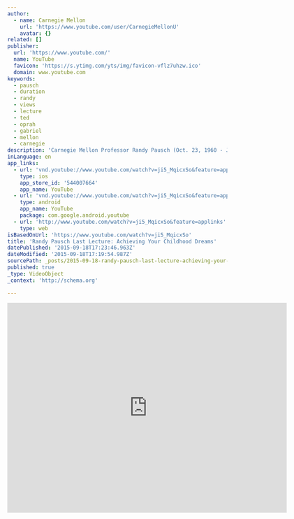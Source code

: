 ```yaml
---
author:
  - name: Carnegie Mellon
    url: 'https://www.youtube.com/user/CarnegieMellonU'
    avatar: {}
related: []
publisher:
  url: 'https://www.youtube.com/'
  name: YouTube
  favicon: 'https://s.ytimg.com/yts/img/favicon-vflz7uhzw.ico'
  domain: www.youtube.com
keywords:
  - pausch
  - duration
  - randy
  - views
  - lecture
  - ted
  - oprah
  - gabriel
  - mellon
  - carnegie
description: 'Carnegie Mellon Professor Randy Pausch (Oct. 23, 1960 - July 25, 2008) gave his last lecture at the university Sept. 18, 2007, before a packed McConomy Auditorium. In his moving presentation, "Really Achieving Your Childhood Dreams," Pausch talked about his lessons learned and gave advice to students on how to achieve their own career and personal goals.'
inLanguage: en
app_links:
  - url: 'vnd.youtube://www.youtube.com/watch?v=ji5_MqicxSo&feature=applinks'
    type: ios
    app_store_id: '544007664'
    app_name: YouTube
  - url: 'vnd.youtube://www.youtube.com/watch?v=ji5_MqicxSo&feature=applinks'
    type: android
    app_name: YouTube
    package: com.google.android.youtube
  - url: 'http://www.youtube.com/watch?v=ji5_MqicxSo&feature=applinks'
    type: web
isBasedOnUrl: 'https://www.youtube.com/watch?v=ji5_MqicxSo'
title: 'Randy Pausch Last Lecture: Achieving Your Childhood Dreams'
datePublished: '2015-09-18T17:23:46.963Z'
dateModified: '2015-09-18T17:19:54.987Z'
sourcePath: _posts/2015-09-18-randy-pausch-last-lecture-achieving-your-childhood-dreams.md
published: true
_type: VideoObject
_context: 'http://schema.org'

---
```

<iframe src="https://cdn.embedly.com/widgets/media.html?src=https%3A%2F%2Fwww.youtube.com%2Fembed%2Fji5_MqicxSo%3Ffeature%3Doembed&amp;url=https%3A%2F%2Fwww.youtube.com%2Fwatch%3Fv%3Dji5_MqicxSo&amp;image=https%3A%2F%2Fi.ytimg.com%2Fvi%2Fji5_MqicxSo%2Fhqdefault.jpg&amp;key=b7d04c9b404c499eba89ee7072e1c4f7&amp;type=text%2Fhtml&amp;schema=youtube" width="640" height="480" scrolling="no" frameborder="0" allowfullscreen="allowfullscreen" style=""></iframe>